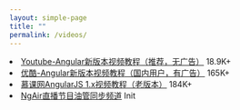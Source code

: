 ```yaml
---
layout: simple-page
title: ""
permalink: /videos/
---
```


<div class="list-group">
    <li class="list-group-item justify-content-between list-group-item-success">
        <a href="https://www.youtube.com/playlist?list=PLbhC27Bf6WlnJReRfmuH5FCrWLXYwrFtO" target="_blank">Youtube-Angular新版本视频教程（推荐，无广告）</a>
        <span class="badge badge-default badge-pill">18.9K+</span>
    </li>
    <li class="list-group-item justify-content-between">
        <a href="http://id.tudou.com/damoqiongqiu" target="_blank">优酷-Angular新版本视频教程（国内用户，有广告）</a>
        <span class="badge badge-default badge-pill">165K+</span>
    </li>
    <li class="list-group-item justify-content-between">
        <a href="http://www.imooc.com/learn/156" target="_blank">慕课网AngularJS 1.x视频教程（老版本）</a>
        <span class="badge badge-default badge-pill">184K+</span>
    </li>
    <li class="list-group-item justify-content-between">
        <a href="http://list.youku.com/albumlist/show/id_50945336.html" target="_blank">NgAir直播节目油管同步频道</a>
        <span class="badge badge-default badge-pill">Init</span>
    </li>
</div>